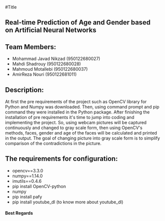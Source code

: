 #Title
## Real-time Prediction of Age and Gender based on Artificial Neural Networks

## Team Members:
- Mohammad Javad Nikzad (950122680027)
- Mahdi Shadrouy (950122680028)
- Mahmoud Motallebi (950122680037)
- AmirReza Nouri (950122681011)

## Description:
At first the pre requirements of the project such as OpenCV library for Python and Numpy was downloaded.
Then, using command prompt and pip command they were installed in the Python package.
After finishing the installation of pre requirements it's time to jump into coding and implementing the project.
So, using webcam pictures will be captured continuously and changed to gray scale form,
 then using OpenCV's methods, faces, gender and age of the faces will be calculated and printed in the output.
 The goal of changing picture into gray scale form is to simplify comparison of the contradictions in the picture.

 ## The requirements for configuration:
- opencv==3.3.0
- numpy==1.14.0
- imutils==0.4.6
- pip install OpenCV-python
- numpy
- pip install pafy
- pip install youtube_dl (to know more about youtube_dl)

#### Best Regards
